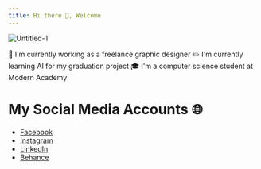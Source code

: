 ```yaml
---
title: Hi there 👋, Welcome
---
```

![Untitled-1](https://github.com/user-attachments/assets/cf77b54a-dc5d-40c2-954a-cca5958709d6)


🎨 I'm currently working as a freelance graphic designer
✏️ I'm currently learning AI for my graduation project
🎓 I'm a computer science student at Modern Academy

# My Social Media Accounts 🌐
- [Facebook](https://www.facebook.com/mahmoud.alaa.458122)
- [Instagram](https://www.instagram.com/mahmoud_alaa39/)
- [LinkedIn](https://www.linkedin.com/in/mahmoud-s-936713248/)
- [Behance](https://www.behance.net/mahmoudsallam12)
